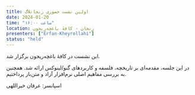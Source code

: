 ```yaml
---
title: اولین نشست حضوری زنجانلاگ
date: 2024-01-20
time: "ساعت ۱۶:۰۰"
location: زنجان - کافهٔ باغچه‌ریحون
presenters: ["Erfan-Kheyrollahi"]
status: "held"
---
```


این نشست در کافهٔ باغچه‌ریحون برگزار شد.

در این جلسه، مقدمه‌ای بر تاریخچه، فلسفه و کاربردهای گنو/لینوکس ارائه شد. همچنین به بررسی مفاهیم اصلی نرم‌افزار آزاد و متن‌باز پرداختیم.


اسپانسر: عرفان خیراللهی